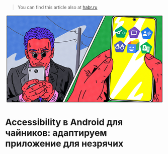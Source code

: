 > You can find this article also at [habr.ru](https://habr.com/ru/company/surfstudio/blog/653115/)

![Обложка](https://github.com/weazyexe/activity/blob/master/articles/accessibility_views/assets/cover.jpeg)

# Accessibility в Android для чайников: адаптируем приложение для незрячих